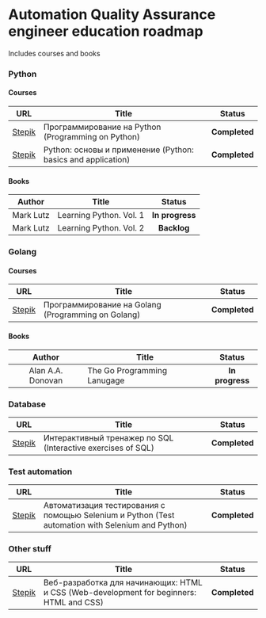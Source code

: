 # Automation Quality Assurance engineer education roadmap

Includes courses and books

### Python
#### Courses
| URL | Title                                                         |    Status     |
| :---: |---------------------------------------------------------------|:-------------:|
| [Stepik](https://stepik.org/course/67) | Программирование на Python (Programming on Python)            | **Completed** |
| [Stepik](https://stepik.org/course/512/syllabus) | Python: основы и применение  (Python: basics and application) | **Completed** |

#### Books
|  Author   | Title                   |     Status      |
|:---------:|-------------------------|:---------------:|
| Mark Lutz | Learning Python. Vol. 1 | **In progress** |
| Mark Lutz | Learning Python. Vol. 2 |   **Backlog**   |

### Golang
#### Courses
| URL | Title                                              |    Status     |
| :---: |----------------------------------------------------|:-------------:|
| [Stepik](https://stepik.org/course/54403/info) | Программирование на Golang (Programming on Golang) | **Completed** |

#### Books
|      Author       | Title                       |     Status      |
|:-----------------:|-----------------------------|:---------------:|
| Alan A.A. Donovan | The Go Programming Lanugage | **In progress** |


### Database
| URL | Title                                                        |     Status      |
| :---: |--------------------------------------------------------------|:---------------:|
| [Stepik](https://stepik.org/course/63054/) | Интерактивный тренажер по SQL (Interactive exercises of SQL) |  **Completed**  |

### Test automation
| URL | Title                                                                                             |     Status      |
| :---: |---------------------------------------------------------------------------------------------------|:---------------:|
| [Stepik](https://stepik.org/course/575/) | Автоматизация тестирования с помощью Selenium и Python (Test automation with Selenium and Python) |  **Completed**  |

### Other stuff
|                    URL                     | Title                                                                                   |     Status      |
|:------------------------------------------:|-----------------------------------------------------------------------------------------|:---------------:|
| [Stepik](https://stepik.org/course/38218/) | Веб-разработка для начинающих: HTML и CSS (Web-development for beginners: HTML and CSS) |  **Completed**  |

